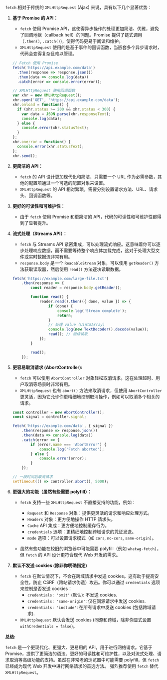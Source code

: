 `fetch` 相对于传统的 `XMLHttpRequest` (Ajax) 来说，具有以下几个显著优势：

1.  **基于 Promise 的 API：**

    *   `fetch` 使用 Promise API，这使得异步操作的处理更加简洁、优雅，避免了回调地狱（callback hell）的问题。Promise 提供了链式调用（`.then()`, `.catch()`)，使得代码更易于阅读和维护。
    *   `XMLHttpRequest` 使用的是基于事件的回调函数，当嵌套多个异步请求时，代码会变得复杂且难以管理。

    ```javascript
    // Fetch 使用 Promise
    fetch('https://api.example.com/data')
      .then(response => response.json())
      .then(data => console.log(data))
      .catch(error => console.error(error));

    // XMLHttpRequest 使用回调函数
    var xhr = new XMLHttpRequest();
    xhr.open('GET', 'https://api.example.com/data');
    xhr.onload = function() {
      if (xhr.status >= 200 && xhr.status < 300) {
        var data = JSON.parse(xhr.responseText);
        console.log(data);
      } else {
        console.error(xhr.statusText);
      }
    };
    xhr.onerror = function() {
      console.error(xhr.statusText);
    };
    xhr.send();

    ```

2.  **更简洁的 API：**

    *   `fetch` 的 API 设计更加现代化和简洁，只需要一个 URL 作为必需参数，其他的配置项通过一个可选的配置对象来设置。
    *   `XMLHttpRequest` 的 API 相对繁琐，需要分别设置请求方法、URL、请求头、回调函数等。

3.  **更好的可读性和可维护性：**

    *   由于 `fetch` 使用 Promise 和更简洁的 API，代码的可读性和可维护性都得到了显著提升。

4.  **流式处理（Streams API）：**

    *   `fetch` 与 Streams API 紧密集成，可以处理流式响应。这意味着你可以逐步处理响应数据，而不需要等待整个响应体加载完成，这对于处理大型文件或实时数据流非常有用。
      *   `response.body` 是一个 `ReadableStream` 对象，可以使用 `getReader()` 方法获取读取器，然后使用 `read()` 方法逐块读取数据。

    ```javascript
    fetch('https://example.com/large-file.txt')
        .then(response => {
            const reader = response.body.getReader();

            function read() {
                reader.read().then(({ done, value }) => {
                    if (done) {
                        console.log('Stream complete');
                        return;
                    }
                    // 处理 value (Uint8Array)
                    console.log(new TextDecoder().decode(value));
                    read(); // 继续读取
                });
            }

            read();
        });
    ```

5. **更容易取消请求 (AbortController):**

   * `fetch` 可以使用 `AbortController` 对象轻松取消请求。这在处理超时、用户取消等场景时非常有用。
   * `XMLHttpRequest` 也有 `abort()` 方法来取消请求，但使用 `AbortController` 更灵活，因为它允许你更精细地控制取消操作，例如可以取消多个相关的请求。

   ```javascript
   const controller = new AbortController();
   const signal = controller.signal;

   fetch('https://example.com/data', { signal })
       .then(response => response.json())
       .then(data => console.log(data))
       .catch(error => {
           if (error.name === 'AbortError') {
               console.log('Fetch aborted');
           } else {
               console.error(error);
           }
       });

   // 一段时间后取消请求
   setTimeout(() => controller.abort(), 5000);
   ```

6.  **更强大的功能（虽然有些需要 polyfill）：**

    *   `fetch` 支持一些 `XMLHttpRequest` 不直接支持的功能，例如：
        *   `Request` 和 `Response` 对象：提供更灵活的请求和响应处理方式。
        *   `Headers` 对象：更方便地操作 HTTP 请求头。
        *   `Cache` API 集成：更方便地控制缓存行为。
        *   `credentials` 选项：更精细地控制跨域请求的凭证发送。
        *   `mode` 选项：可以设置请求模式（如 `cors`, `no-cors`, `same-origin`）。

    *   虽然有些功能在较旧的浏览器中可能需要 polyfill（例如 `whatwg-fetch`），但 `fetch` 的 API 设计更符合现代 Web 开发的需求。

7. **默认不发送 cookies (除非你明确指定)**
   *  `fetch` 在默认情况下，不会在跨域请求中发送 cookies。这有助于提高安全性，防止 CSRF（跨站请求伪造）攻击。你可以通过 `credentials` 选项来控制是否发送 cookies：
        *   `credentials: 'omit'` (默认): 不发送 cookies.
        *   `credentials: 'same-origin'`: 仅在同源请求中发送 cookies.
        *   `credentials: 'include'`: 在所有请求中发送 cookies (包括跨域请求).
   *  `XMLHttpRequest` 默认会发送 cookies (同源和跨域，除非你显式设置 `withCredentials = false`)。

**总结:**

`fetch` 是一个更现代化、更强大、更易用的 API，用于进行网络请求。它基于 Promise，提供了更简洁的语法、更好的可读性和可维护性，以及对流式处理、请求取消等高级功能的支持。虽然在非常老的浏览器中可能需要 polyfill，但 `fetch` 已经成为现代 Web 开发中进行网络请求的首选方法。  强烈推荐使用 `fetch` 替代 `XMLHttpRequest`。
